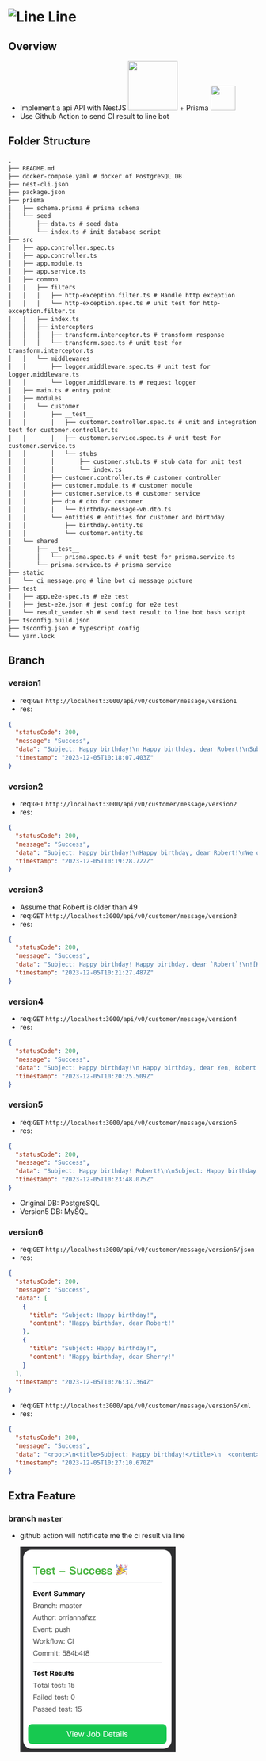 # ![Line](https://line.me/static/c5bc5abac963fd619ec6d22240641a90/621c6/icon-line.png) Line

## Overview

- Implement a api API with NestJS <img src="https://nestjs.com/img/logo_text.svg" width="100" height="100" /> + Prisma <img src="https://prismalens.vercel.app/header/prisma-logo.svg" width="50" height="50" />
- Use Github Action to send CI result to line bot

## Folder Structure

```
.
├── README.md
├── docker-compose.yaml # docker of PostgreSQL DB
├── nest-cli.json
├── package.json
├── prisma
│   ├── schema.prisma # prisma schema
│   └── seed
│       ├── data.ts # seed data
│       └── index.ts # init database script
├── src
│   ├── app.controller.spec.ts
│   ├── app.controller.ts
│   ├── app.module.ts
│   ├── app.service.ts
│   ├── common
│   │   ├── filters
│   │   │   ├── http-exception.filter.ts # Handle http exception
│   │   │   └── http-exception.spec.ts # unit test for http-exception.filter.ts
│   │   ├── index.ts
│   │   ├── intercepters
│   │   │   ├── transform.interceptor.ts # transform response
│   │   │   └── transform.spec.ts # unit test for transform.interceptor.ts
│   │   └── middlewares
│   │       ├── logger.middleware.spec.ts # unit test for logger.middleware.ts
│   │       └── logger.middleware.ts # request logger
│   ├── main.ts # entry point
│   ├── modules
│   │   └── customer
│   │       ├── __test__
│   │       │   ├── customer.controller.spec.ts # unit and integration test for customer.controller.ts
│   │       │   ├── customer.service.spec.ts # unit test for customer.service.ts
│   │       │   └── stubs
│   │       │       ├── customer.stub.ts # stub data for unit test
│   │       │       └── index.ts
│   │       ├── customer.controller.ts # customer controller
│   │       ├── customer.module.ts # customer module
│   │       ├── customer.service.ts # customer service
│   │       ├── dto # dto for customer
│   │       │   └── birthday-message-v6.dto.ts
│   │       └── entities # entities for customer and birthday
│   │           ├── birthday.entity.ts
│   │           └── customer.entity.ts
│   └── shared
│       ├── __test__
│       │   └── prisma.spec.ts # unit test for prisma.service.ts
│       └── prisma.service.ts # prisma service
├── static
│   └── ci_message.png # line bot ci message picture
├── test
│   ├── app.e2e-spec.ts # e2e test
│   ├── jest-e2e.json # jest config for e2e test
│   └── result_sender.sh # send test result to line bot bash script
├── tsconfig.build.json
├── tsconfig.json # typescript config
└── yarn.lock
```

## Branch

### version1

- req:`GET` `http://localhost:3000/api/v0/customer/message/version1`
- res:

```json
{
  "statusCode": 200,
  "message": "Success",
  "data": "Subject: Happy birthday!\n Happy birthday, dear Robert!\nSubject: Happy birthday!\n Happy birthday, dear Sherry!",
  "timestamp": "2023-12-05T10:18:07.403Z"
}
```

### version2

- req:`GET` `http://localhost:3000/api/v0/customer/message/version2`
- res:

```json
{
  "statusCode": 200,
  "message": "Success",
  "data": "Subject: Happy birthday!\nHappy birthday, dear Robert!\nWe offer special discount 20% off for the following items:\nWhite Wine, iPhone X\nSubject: Happy birthday!\nHappy birthday, dear Sherry!\nWe offer special discount 50% off for the following items:\nCosmetic, LV Handbags",
  "timestamp": "2023-12-05T10:19:28.722Z"
}
```

### version3

- Assume that Robert is older than 49
- req:`GET` `http://localhost:3000/api/v0/customer/message/version3`
- res:

```json
{
  "statusCode": 200,
  "message": "Success",
  "data": "Subject: Happy birthday! Happy birthday, dear `Robert`!\n![Happy Birthday](https://tonsofthanks.com/wp-content/uploads/2023/08/Hot-Dog-Funny-Birthday-Meme.jpg)\nSubject: Happy birthday! Happy birthday, dear `Sherry`!\n",
  "timestamp": "2023-12-05T10:21:27.487Z"
}
```

### version4

- req:`GET` `http://localhost:3000/api/v0/customer/message/version4`
- res:

```json
{
  "statusCode": 200,
  "message": "Success",
  "data": "Subject: Happy birthday!\n Happy birthday, dear Yen, Robert!\nSubject: Happy birthday!\n Happy birthday, dear Chang, Sherry!",
  "timestamp": "2023-12-05T10:20:25.509Z"
}
```

### version5

- req:`GET` `http://localhost:3000/api/v0/customer/message/version5`
- res:

```json
{
  "statusCode": 200,
  "message": "Success",
  "data": "Subject: Happy birthday! Robert!\n\nSubject: Happy birthday! Sherry!",
  "timestamp": "2023-12-05T10:23:48.075Z"
}
```

- Original DB: PostgreSQL
- Version5 DB: MySQL

### version6

- req:`GET` `http://localhost:3000/api/v0/customer/message/version6/json`
- res:

```json
{
  "statusCode": 200,
  "message": "Success",
  "data": [
    {
      "title": "Subject: Happy birthday!",
      "content": "Happy birthday, dear Robert!"
    },
    {
      "title": "Subject: Happy birthday!",
      "content": "Happy birthday, dear Sherry!"
    }
  ],
  "timestamp": "2023-12-05T10:26:37.364Z"
}
```

- req:`GET` `http://localhost:3000/api/v0/customer/message/version6/xml`
- res:

```json
{
  "statusCode": 200,
  "message": "Success",
  "data": "<root>\n<title>Subject: Happy birthday!</title>\n  <content>Happy birthday, dear Robert!</content>\n<title>Subject: Happy birthday!</title>\n  <content>Happy birthday, dear Sherry!</content>\n</root>",
  "timestamp": "2023-12-05T10:27:10.670Z"
}
```

## Extra Feature

### branch `master`

- github action will notificate me the ci result via line

  ![Line bot picture](/static/ci_message.png)

